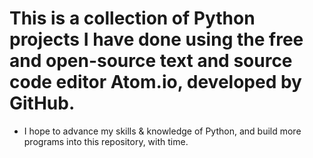 # This is a collection of Python projects I have done using the free and open-source text and source code editor Atom.io, developed by GitHub. 
- I hope to advance my skills & knowledge of Python, and build more programs into this repository, with time.


